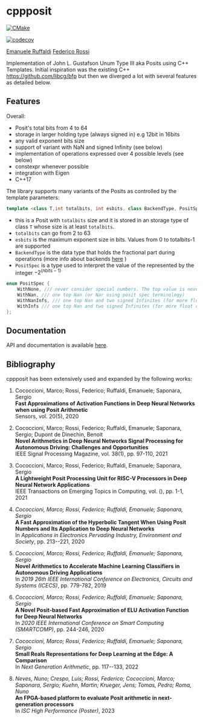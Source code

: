   
# cppposit

[![CMake](https://github.com/federicorossifr/cppposit/actions/workflows/cmake.yml/badge.svg?branch=main)](https://github.com/federicorossifr/cppposit/actions/workflows/cmake.yml)

[![codecov](https://codecov.io/gh/federicorossifr/cppposit/branch/main/graph/badge.svg?token=K2GHRUL9XV)](https://codecov.io/gh/federicorossifr/cppposit)

[Emanuele Ruffaldi](https://github.com/eruffaldi)
[Federico Rossi](https://github.com/federicorossifr)

Implementation of John L. Gustafson Unum Type III aka Posits using C++ Templates.
Initial inspiration was the existing C++ https://github.com/libcg/bfp but then we diverged a lot with several features as detailed below.






## Features
Overall:

- Posit's total bits from 4 to 64
- storage in larger holding type (always signed in) e.g 12bit in 16bits
- any valid exponent bits size
- support of variant with NaN and signed Infinity (see below)
- implementation of operations expressed over 4 possible levels (see below)
- constexpr whenever possible
- integration with Eigen
- C++17

The library supports many variants of the Posits as controlled by the template parameters:

```c++
template <class T,int totalbits, int esbits, class BackendType, PositSpec specs>
```

- this is a Posit with `totalbits` size and it is stored in an storage type of class `T` whose size is at least `totalbits`.
- `totalbits` can go from 2 to 63
- `esbits` is the maximum exponent size in bits. Values from 0 to totalbits-1 are supported
- `BackendType` is the data type that holds the fractional part during operations (more info about backends [here](https://federicorossifr.github.io/cppposit/docBackends.html) )
- `PositSpec` is a type used to interpret the value of the represented by the integer $-2^{(nbits-1)}$

```c++
enum PositSpec {
	WithNone, /// never consider special numbers. The top value is never present
	WithNan, /// one top Nan (or Nar using posit spec terminology)
	WithNanInfs, /// one top Nan and two signed Infinites (for more float compatibility)
	WithInfs /// one top Nan and two signed Infinites (for more float compatibility)
}; 
```


## Documentation

API and documentation is available [here](https://federicorossifr.github.io/cppposit/).

## Bibliography

cppposit has been extensively used and expanded by the following works:


1.  Cococcioni, Marco; Rossi, Federico; Ruffaldi, Emanuele; Saponara, Sergio  
    **Fast Approximations of Activation Functions in Deep Neural Networks when using Posit Arithmetic**  
    Sensors, vol. 20(5), 2020  
    
2.  Cococcioni, Marco; Rossi, Federico; Ruffaldi, Emanuele; Saponara, Sergio; Dupont de Dinechin, Benoit  
    **Novel Arithmetics in Deep Neural Networks Signal Processing for Autonomous Driving: Challenges and Opportunities**  
    IEEE Signal Processing Magazine, vol. 38(1), pp. 97-110, 2021  
    
3.  Cococcioni, Marco; Rossi, Federico; Ruffaldi, Emanuele; Saponara, Sergio  
    **A Lightweight Posit Processing Unit for RISC-V Processors in Deep Neural Network Applications**  
    IEEE Transactions on Emerging Topics in Computing, vol. (), pp. 1-1, 2021  

4.  _Cococcioni, Marco; Rossi, Federico; Ruffaldi, Emanuele; Saponara, Sergio_  
    **A Fast Approximation of the Hyperbolic Tangent When Using Posit Numbers and Its Application to Deep Neural Networks**  
    In _Applications in Electronics Pervading Industry, Environment and Society_, pp. 213--221, 2020  
    
5.  _Cococcioni, Marco; Rossi, Federico; Ruffaldi, Emanuele; Saponara, Sergio_  
    **Novel Arithmetics to Accelerate Machine Learning Classifiers in Autonomous Driving Applications**  
    In _2019 26th IEEE International Conference on Electronics, Circuits and Systems (ICECS)_, pp. 779-782, 2019  
    
6.  _Cococcioni, Marco; Rossi, Federico; Ruffaldi, Emanuele; Saponara, Sergio_  
    **A Novel Posit-based Fast Approximation of ELU Activation Function for Deep Neural Networks**  
    In _2020 IEEE International Conference on Smart Computing (SMARTCOMP)_, pp. 244-246, 2020  
    
7.  _Cococcioni, Marco; Rossi, Federico; Ruffaldi, Emanuele; Saponara, Sergio_  
    **Small Reals Representations for Deep Learning at the Edge: A Comparison**  
    In _Next Generation Arithmetic_, pp. 117--133, 2022  
    
8.  _Neves, Nuno; Crespo, Luis; Rossi, Federico; Cococcioni, Marco; Saponara, Sergio; Kuehn, Martin; Krueger, Jens; Tomas, Pedro; Roma, Nuno_  
    **An FPGA-based platform to evaluate Posit arithmetic in next-generation processors**  
    In _ISC High Performance (Poster)_, 2023  
